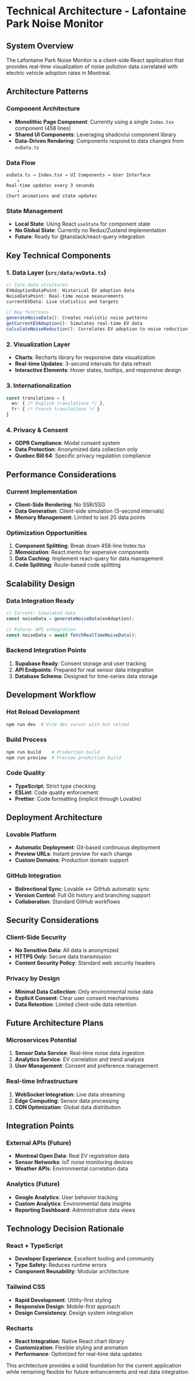 
# Technical Architecture - Lafontaine Park Noise Monitor

## System Overview

The Lafontaine Park Noise Monitor is a client-side React application that provides real-time visualization of noise pollution data correlated with electric vehicle adoption rates in Montreal.

## Architecture Patterns

### Component Architecture
- **Monolithic Page Component**: Currently using a single `Index.tsx` component (458 lines)
- **Shared UI Components**: Leveraging shadcn/ui component library
- **Data-Driven Rendering**: Components respond to data changes from `evData.ts`

### Data Flow
```
evData.ts → Index.tsx → UI Components → User Interface
    ↓
Real-time updates every 3 seconds
    ↓
Chart animations and state updates
```

### State Management
- **Local State**: Using React `useState` for component state
- **No Global State**: Currently no Redux/Zustand implementation
- **Future**: Ready for @tanstack/react-query integration

## Key Technical Components

### 1. Data Layer (`src/data/evData.ts`)
```typescript
// Core data structures
EVAdoptionDataPoint: Historical EV adoption data
NoiseDataPoint: Real-time noise measurements
currentEVData: Live statistics and targets

// Key functions
generateNoiseData(): Creates realistic noise patterns
getCurrentEVAdoption(): Simulates real-time EV data
calculateNoiseReduction(): Correlates EV adoption to noise reduction
```

### 2. Visualization Layer
- **Charts**: Recharts library for responsive data visualization
- **Real-time Updates**: 3-second intervals for data refresh
- **Interactive Elements**: Hover states, tooltips, and responsive design

### 3. Internationalization
```typescript
const translations = {
  en: { /* English translations */ },
  fr: { /* French translations */ }
}
```

### 4. Privacy & Consent
- **GDPR Compliance**: Modal consent system
- **Data Protection**: Anonymized data collection only
- **Quebec Bill 64**: Specific privacy regulation compliance

## Performance Considerations

### Current Implementation
- **Client-Side Rendering**: No SSR/SSG
- **Data Generation**: Client-side simulation (3-second intervals)
- **Memory Management**: Limited to last 20 data points

### Optimization Opportunities
1. **Component Splitting**: Break down 458-line Index.tsx
2. **Memoization**: React.memo for expensive components
3. **Data Caching**: Implement react-query for data management
4. **Code Splitting**: Route-based code splitting

## Scalability Design

### Data Integration Ready
```typescript
// Current: Simulated data
const noiseData = generateNoiseData(evAdoption);

// Future: API integration
const noiseData = await fetchRealTimeNoiseData();
```

### Backend Integration Points
1. **Supabase Ready**: Consent storage and user tracking
2. **API Endpoints**: Prepared for real sensor data integration
3. **Database Schema**: Designed for time-series data storage

## Development Workflow

### Hot Reload Development
```bash
npm run dev  # Vite dev server with hot reload
```

### Build Process
```bash
npm run build    # Production build
npm run preview  # Preview production build
```

### Code Quality
- **TypeScript**: Strict type checking
- **ESLint**: Code quality enforcement
- **Prettier**: Code formatting (implicit through Lovable)

## Deployment Architecture

### Lovable Platform
- **Automatic Deployment**: Git-based continuous deployment
- **Preview URLs**: Instant preview for each change
- **Custom Domains**: Production domain support

### GitHub Integration
- **Bidirectional Sync**: Lovable ↔ GitHub automatic sync
- **Version Control**: Full Git history and branching support
- **Collaboration**: Standard GitHub workflows

## Security Considerations

### Client-Side Security
- **No Sensitive Data**: All data is anonymized
- **HTTPS Only**: Secure data transmission
- **Content Security Policy**: Standard web security headers

### Privacy by Design
- **Minimal Data Collection**: Only environmental noise data
- **Explicit Consent**: Clear user consent mechanisms
- **Data Retention**: Limited client-side data retention

## Future Architecture Plans

### Microservices Potential
1. **Sensor Data Service**: Real-time noise data ingestion
2. **Analytics Service**: EV correlation and trend analysis
3. **User Management**: Consent and preference management

### Real-time Infrastructure
1. **WebSocket Integration**: Live data streaming
2. **Edge Computing**: Sensor data processing
3. **CDN Optimization**: Global data distribution

## Integration Points

### External APIs (Future)
- **Montreal Open Data**: Real EV registration data
- **Sensor Networks**: IoT noise monitoring devices
- **Weather APIs**: Environmental correlation data

### Analytics (Future)
- **Google Analytics**: User behavior tracking
- **Custom Analytics**: Environmental data insights
- **Reporting Dashboard**: Administrative data views

## Technology Decision Rationale

### React + TypeScript
- **Developer Experience**: Excellent tooling and community
- **Type Safety**: Reduces runtime errors
- **Component Reusability**: Modular architecture

### Tailwind CSS
- **Rapid Development**: Utility-first styling
- **Responsive Design**: Mobile-first approach
- **Design Consistency**: Design system integration

### Recharts
- **React Integration**: Native React chart library
- **Customization**: Flexible styling and animation
- **Performance**: Optimized for real-time data updates

This architecture provides a solid foundation for the current application while remaining flexible for future enhancements and real data integration.
